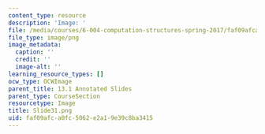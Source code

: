 ```yaml
---
content_type: resource
description: 'Image: '
file: /media/courses/6-004-computation-structures-spring-2017/faf09afca0fc5062e2a19e39c8ba3415_Slide31.png
file_type: image/png
image_metadata:
  caption: ''
  credit: ''
  image-alt: ''
learning_resource_types: []
ocw_type: OCWImage
parent_title: 13.1 Annotated Slides
parent_type: CourseSection
resourcetype: Image
title: Slide31.png
uid: faf09afc-a0fc-5062-e2a1-9e39c8ba3415
---
```

